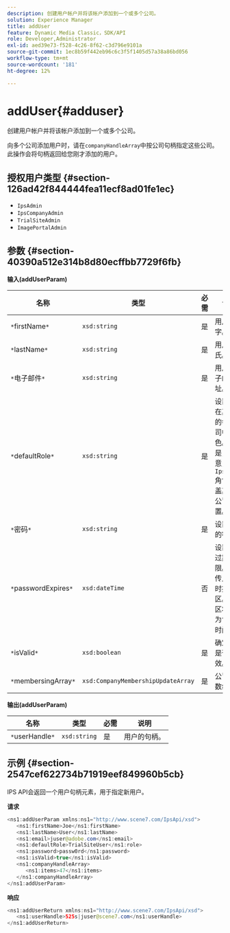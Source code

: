 ```yaml
---
description: 创建用户帐户并将该帐户添加到一个或多个公司。
solution: Experience Manager
title: addUser
feature: Dynamic Media Classic，SDK/API
role: Developer,Administrator
exl-id: aed39e73-f528-4c26-8f62-c3d796e9101a
source-git-commit: 1ec8b59f442eb96c6c3f5f1405d57a38a86bd056
workflow-type: tm+mt
source-wordcount: '181'
ht-degree: 12%

---
```


# addUser{#adduser}

创建用户帐户并将该帐户添加到一个或多个公司。

向多个公司添加用户时，请在`companyHandleArray`中按公司句柄指定这些公司。 此操作会将句柄返回给您刚才添加的用户。

## 授权用户类型 {#section-126ad42f844444fea11ecf8ad01fe1ec}

* `IpsAdmin`
* `IpsCompanyAdmin`
* `TrialSiteAdmin`
* `ImagePortalAdmin`

## 参数 {#section-40390a512e314b8d80ecffbb7729f6fb}

**输入(addUserParam)**

| 名称 | 类型 | 必需 | 说明 |
|---|---|---|---|
| `*`firstName`*` | `xsd:string` | 是 | 用户的名字。 |
| `*`lastName`*` | `xsd:string` | 是 | 用户的姓氏。 |
| `*`电子邮件`*` | `xsd:string` | 是 | 用户的电子邮件地址。 |
| `*`defaultRole`*` | `xsd:string` | 是 | 设置用户在其所属的每个公司中的角色。 但是，请注意，`IpsAdmin`角色会覆盖其他每公司设置。 |
| `*`密码`*` | `xsd:string` | 是 | 设置用户的密码 |
| `*`passwordExpires`*` | `xsd:dateTime` | 否 | 设置密码过期期限。 在传入请求时提供时区。 时区将调整为“中央时间”。 |
| `*`isValid`*` | `xsd:boolean` | 是 | 确定用户是否有效。 |
| `*`membersingArray`*` | `xsd:CompanyMembershipUpdateArray` | 是 | 公司句柄数组。 |

**输出(addUserParam)**

| 名称 | 类型 | 必需 | 说明 |
|---|---|---|---|
| `*`userHandle`*` | `xsd:string` | 是 | 用户的句柄。 |

## 示例 {#section-2547cef622734b71919eef849960b5cb}

IPS API会返回一个用户句柄元素，用于指定新用户。

**请求**

```java
<ns1:addUserParam xmlns:ns1="http://www.scene7.com/IpsApi/xsd">
   <ns1:firstName>Joe</ns1:firstName>
   <ns1:lastName>User</ns1:lastName>
   <ns1:email>juser@adobe.com</ns1:email>
   <ns1:defaultRole>TrialSiteUser</ns1:role>
   <ns1:password>passw0rd</ns1:password>
   <ns1:isValid>true</ns1:isValid>
   <ns1:companyHandleArray>
      <ns1:items>47</ns1:items>
   </ns1:companyHandleArray>
</ns1:addUserParam>
```

**响应**

```java
<ns1:addUserReturn xmlns:ns1="http://www.scene7.com/IpsApi/xsd">
   <ns1:userHandle>525s|juser@scene7.com</ns1:userHandle>
</ns1:addUserReturn>
```
